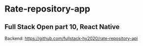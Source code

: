 # Rate-repository-app

## Full Stack Open part 10, React Native

Backend: <https://github.com/fullstack-hy2020/rate-repository-api>
